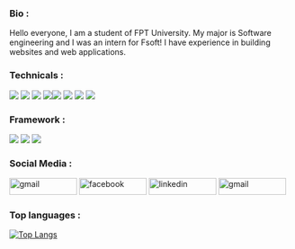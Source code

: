 


### Bio : 
<p>Hello everyone, I am a student of FPT University. 
My major is Software engineering and I was an intern for Fsoft! I have experience in building websites and web applications. 
</p>



### Technicals :
<img src="https://img.shields.io/badge/HTML5-E34F26?style=for-the-badge&logo=html5&logoColor=white"> <img src="https://img.shields.io/badge/CSS3-1572B6?style=for-the-badge&logo=css3&logoColor=white"> <img src="https://img.shields.io/badge/Sass-CC6699?style=for-the-badge&logo=sass&logoColor=white"> <img src="https://img.shields.io/badge/TypeScript-007ACC?style=for-the-badge&logo=typescript&logoColor=whiteV"><img src="https://img.shields.io/badge/JavaScript-323330?style=for-the-badge&logo=javascript&logoColor=F7DF1E">  <img src="https://img.shields.io/badge/Python-14354C?style=for-the-badge&logo=python&logoColor=white"> <img src="https://img.shields.io/badge/Java-ED8B00?style=for-the-badge&logo=java&logoColor=white"> <img src="https://img.shields.io/badge/C-00599C?style=for-the-badge&logo=c&logoColor=white"> 


### Framework :
<img src="https://img.shields.io/badge/Angular-DD0031?style=for-the-badge&logo=angular&logoColor=white"> <img src="https://img.shields.io/badge/React-20232A?style=for-the-badge&logo=react&logoColor=61DAFB"> <img src="https://img.shields.io/badge/Bootstrap-563D7C?style=for-the-badge&logo=bootstrap&logoColor=white">








### Social Media : 

<a href="mailto:duclee025@gmail.com"   target="_blank"><img src="https://img.shields.io/badge/Gmail-D14836?style=for-the-badge&logo=gmail&logoColor=white" alt="gmail" width="120" height="30"></a>
<a href="facebook.com/duclee2509"   target="_blank"><img src="https://img.shields.io/badge/Facebook-1877F2?style=for-the-badge&logo=facebook&logoColor=white" alt="facebook" width="120" height="30"></a>
<a href="https://www.linkedin.com/in/duc-tran-4536251a4/"   target="_blank"><img src="https://img.shields.io/badge/LinkedIn-0077B5?style=for-the-badge&logo=linkedin&logoColor=white" alt="linkedin" width="120" height="30"></a>
<a href="https://www.instagram.com/_bean25.9_/"   target="_blank"><img src="https://img.shields.io/badge/Instagram-E4405F?style=for-the-badge&logo=instagram&logoColor=white" alt="gmail" width="120" height="30"></a>

### Top languages : 


[![Top Langs](https://github-readme-stats.vercel.app/api/top-langs/?username=ducyt2509&layout=compact)](https://github.com/ducyt2509/github-readme-stats)
